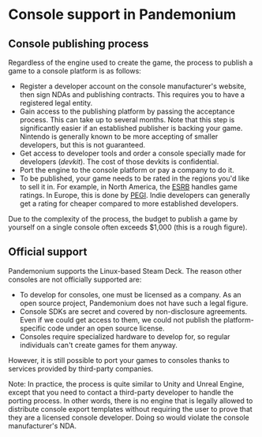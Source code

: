 
# Console support in Pandemonium

## Console publishing process

Regardless of the engine used to create the game, the process to publish a game
to a console platform is as follows:

- Register a developer account on the console manufacturer's website, then sign
  NDAs and publishing contracts. This requires you to have a registered legal
  entity.
- Gain access to the publishing platform by passing the acceptance process. This
  can take up to several months. Note that this step is significantly easier if
  an established publisher is backing your game. Nintendo is generally known to
  be more accepting of smaller developers, but this is not guaranteed.
- Get access to developer tools and order a console specially made for
  developers (*devkit*). The cost of those devkits is confidential.
- Port the engine to the console platform or pay a company to do it.
- To be published, your game needs to be rated in the regions you'd like to sell
  it in. For example, in North America, the [ESRB](https://www.esrb.org/)
  handles game ratings. In Europe, this is done by
  [PEGI](https://pegi.info/). Indie developers can generally get a rating
  for cheaper compared to more established developers.

Due to the complexity of the process, the budget to publish a game by yourself on a
single console often exceeds $1,000 (this is a rough figure).

## Official support

Pandemonium supports the Linux-based Steam Deck. The reason other consoles are not
officially supported are:

- To develop for consoles, one must be licensed as a company.
  As an open source project, Pandemonium does not have such a legal figure.
- Console SDKs are secret and covered by non-disclosure agreements.
  Even if we could get access to them, we could not publish
  the platform-specific code under an open source license.
- Consoles require specialized hardware to develop for, so regular individuals
  can't create games for them anyway.

However, it is still possible to port your games to consoles thanks to services
provided by third-party companies.

Note: In practice, the process is quite similar to Unity and Unreal Engine, except
that you need to contact a third-party developer to handle the porting
process. In other words, there is no engine that is legally allowed to
distribute console export templates without requiring the user to prove that
they are a licensed console developer. Doing so would violate the console
manufacturer's NDA.


